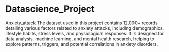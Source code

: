 # Datascience_Project
Anxiety_attack
The dataset used in this project contains 12,000+ records detailing various factors related to anxiety attacks, including demographics, lifestyle habits, stress levels, and physiological responses. It is designed for data analysis, machine learning, and mental health research, helping to explore patterns, triggers, and potential correlations in anxiety disorders.
